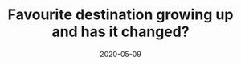 ---
title: 'Favourite destination growing up and has it changed?'
date: '2020-05-09'
videoUrl: 'https://www.youtube.com/watch?v=OD7hW3DrTvo'
answerDuration: 137
continue: 'best-friends'
---